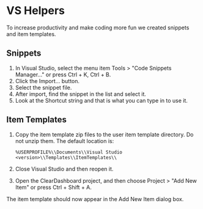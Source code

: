 # VS Helpers

To increase productivity and make coding more fun we created snippets and item templates.

## Snippets

1.  In Visual Studio, select the menu item Tools > "Code Snippets Manager..." or press Ctrl + K, Ctrl + B.
2.  Click the Import... button.
3.  Select the snippet file.
4.  After import, find the snippet in the list and select it.
5.  Look at the Shortcut string and that is what you can type in to use it.

## Item Templates

1.  Copy the item template zip files to the user item template directory. Do not unzip them. The default location is:

    `%USERPROFILE%\\Documents\\Visual Studio <version>\\Templates\\ItemTemplates\\`
2.  Close Visual Studio and then reopen it.
3.  Open the ClearDashboard project, and then choose Project > "Add New Item" or press Ctrl + Shift + A.

The item template should now appear in the Add New Item dialog box.